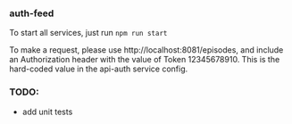 ### auth-feed

To start all services, just run `npm run start`

To make a request, please use http://localhost:8081/episodes, and include an Authorization header with the value of Token 12345678910. This is the hard-coded value in the api-auth service config.

### TODO:
- add unit tests
